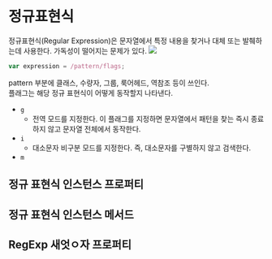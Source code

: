 # 정규표현식
정규표현식(Regular Expression)은 문자열에서 특정 내용을 찾거나 대체 또는 발췌하는데 사용한다.
가독성이 떨어지는 문제가 있다.
<img src ="http://poiemaweb.com/img/regular_expression.png">

```js
var expression = /pattern/flags;
```
pattern 부분에 클래스, 수량자, 그룹, 룩어헤드, 역참조 등이 쓰인다.<br>
플래그는 해당 정규 표현식이 어떻게 동작할지 나타낸다.
- `g`
  - 전역 모드를 지정한다. 이 플래그를 지정하면 문자열에서 패턴을 찾는 즉시 종료하지 않고 문자열 전체에서 동작한다.
- `i`
  - 대소문자 비구분 모드를 지정한다. 즉, 대소문자를 구별하지 않고 검색한다.
- `m`

## 정규 표현식 인스턴스 프로퍼티
## 정규 표현식 인스턴스 메서드
## RegExp 새엇ㅇ자 프로퍼티
